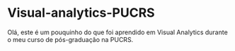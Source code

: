 # Visual-analytics-PUCRS
Olá, este é um pouquinho do que foi aprendido em Visual Analytics durante o meu curso de pós-graduação na PUCRS.
